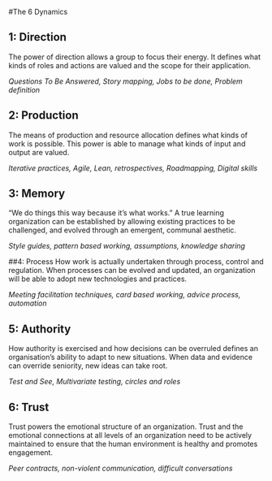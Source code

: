 
#The 6 Dynamics

## 1: Direction

The power of direction allows a group to focus their energy. It defines what kinds of roles and actions are valued and the scope for their application. 

_Questions To Be Answered, Story mapping, Jobs to be done, Problem definition_


## 2: Production

The means of production and resource allocation defines what kinds of work is possible. This power is able to manage what kinds of input and output are valued.

_Iterative practices, Agile, Lean, retrospectives, Roadmapping, Digital skills_


## 3: Memory
“We do things this way because it’s what works.” A true learning organization can be established by allowing existing practices to be challenged, and evolved through an emergent, communal aesthetic.

_Style guides, pattern based working, assumptions, knowledge sharing_

##4: Process
How work is actually undertaken through process, control and regulation. When processes can be evolved and updated, an organization will be able to adopt new technologies and practices.

_Meeting facilitation techniques, card based working, advice process, automation_

## 5: Authority
How authority is exercised and how decisions can be overruled defines an organisation’s ability to adapt to new situations. When data and evidence can override seniority, new ideas can take root. 

_Test and See, Multivariate testing, circles and roles_

## 6: Trust

Trust powers the emotional structure of an organization. Trust and the emotional connections at all levels of an organization need to be actively maintained to ensure that the human environment is healthy and promotes engagement. 

_Peer contracts, non-violent communication, difficult conversations_
